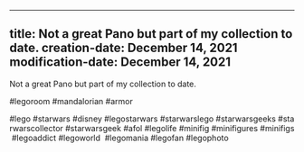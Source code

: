 ----
title: Not a great Pano but part of my collection to date.
creation-date: December 14, 2021
modification-date: December 14, 2021
----

Not a great Pano but part of my collection to date.

#legoroom #mandalorian #armor

#lego #starwars #disney #legostarwars #starwarslego #starwarsgeeks #starwarscollector #starwarsgeek #afol #legolife #minifig #minifigures #minifigs #legoaddict #legoworld  #legomania #legofan #legophoto 

